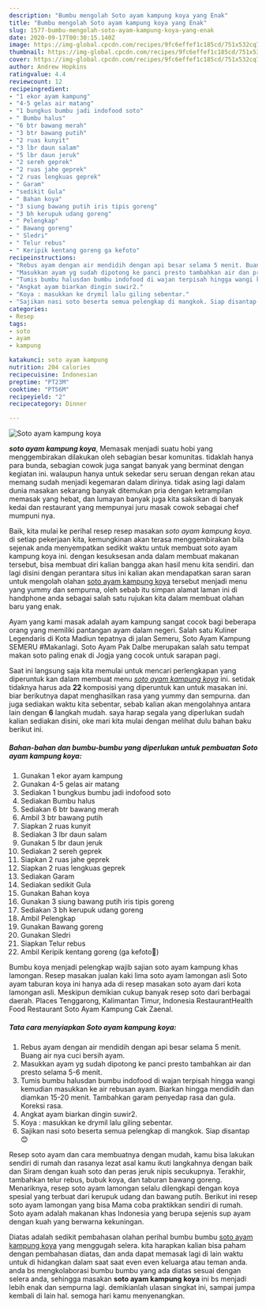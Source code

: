 ```yaml
---
description: "Bumbu mengolah Soto ayam kampung koya yang Enak"
title: "Bumbu mengolah Soto ayam kampung koya yang Enak"
slug: 1577-bumbu-mengolah-soto-ayam-kampung-koya-yang-enak
date: 2020-09-17T00:30:15.140Z
image: https://img-global.cpcdn.com/recipes/9fc6effef1c185cd/751x532cq70/soto-ayam-kampung-koya-foto-resep-utama.jpg
thumbnail: https://img-global.cpcdn.com/recipes/9fc6effef1c185cd/751x532cq70/soto-ayam-kampung-koya-foto-resep-utama.jpg
cover: https://img-global.cpcdn.com/recipes/9fc6effef1c185cd/751x532cq70/soto-ayam-kampung-koya-foto-resep-utama.jpg
author: Andrew Hopkins
ratingvalue: 4.4
reviewcount: 12
recipeingredient:
- "1 ekor ayam kampung"
- "4-5 gelas air matang"
- "1 bungkus bumbu jadi indofood soto"
- " Bumbu halus"
- "6 btr bawang merah"
- "3 btr bawang putih"
- "2 ruas kunyit"
- "3 lbr daun salam"
- "5 lbr daun jeruk"
- "2 sereh geprek"
- "2 ruas jahe geprek"
- "2 ruas lengkuas geprek"
- " Garam"
- "sedikit Gula"
- " Bahan koya"
- "3 siung bawang putih iris tipis goreng"
- "3 bh kerupuk udang goreng"
- " Pelengkap"
- " Bawang goreng"
- " Sledri"
- " Telur rebus"
- " Keripik kentang goreng ga kefoto"
recipeinstructions:
- "Rebus ayam dengan air mendidih dengan api besar selama 5 menit. Buang air nya cuci bersih ayam."
- "Masukkan ayam yg sudah dipotong ke panci presto tambahkan air dan presto selama 5-6 menit."
- "Tumis bumbu halusdan bumbu indofood di wajan terpisah hingga wangi kemudian masukkan ke air rebusan ayam. Biarkan hingga mendidih dan diamkan 15-20 menit. Tambahkan garam penyedap rasa dan gula. Koreksi rasa."
- "Angkat ayam biarkan dingin suwir2."
- "Koya : masukkan ke drymil lalu giling sebentar."
- "Sajikan nasi soto beserta semua pelengkap di mangkok. Siap disantap 😊"
categories:
- Resep
tags:
- soto
- ayam
- kampung

katakunci: soto ayam kampung 
nutrition: 204 calories
recipecuisine: Indonesian
preptime: "PT23M"
cooktime: "PT56M"
recipeyield: "2"
recipecategory: Dinner

---
```



![Soto ayam kampung koya](https://img-global.cpcdn.com/recipes/9fc6effef1c185cd/751x532cq70/soto-ayam-kampung-koya-foto-resep-utama.jpg)

<b><i>soto ayam kampung koya</i></b>, Memasak menjadi suatu hobi yang menggembirakan dilakukan oleh sebagian besar komunitas. tidaklah hanya para bunda, sebagian cowok juga sangat banyak yang berminat dengan kegiatan ini. walaupun hanya untuk sekedar seru seruan dengan rekan atau memang sudah menjadi kegemaran dalam dirinya. tidak asing lagi dalam dunia masakan sekarang banyak ditemukan pria dengan ketrampilan memasak yang hebat, dan lumayan banyak juga kita saksikan di banyak kedai dan restaurant yang mempunyai juru masak cowok sebagai chef mumpuni nya.

Baik, kita mulai ke perihal resep resep masakan <i>soto ayam kampung koya</i>. di setiap pekerjaan kita, kemungkinan akan terasa menggembirakan bila sejenak anda menyempatkan sedikit waktu untuk membuat soto ayam kampung koya ini. dengan kesuksesan anda dalam membuat makanan tersebut, bisa membuat diri kalian bangga akan hasil menu kita sendiri. dan lagi disini dengan perantara situs ini kalian akan mendapatkan saran saran untuk mengolah olahan <u>soto ayam kampung koya</u> tersebut menjadi menu yang yummy dan sempurna, oleh sebab itu simpan alamat laman ini di handphone anda sebagai salah satu rujukan kita dalam membuat olahan baru yang enak.

Ayam yang kami masak adalah ayam kampung sangat cocok bagi beberapa orang yang memiliki pantangan ayam dalam negeri. Salah satu Kuliner Legendaris di Kota Madiun tepatnya di jalan Semeru, Soto Ayam Kampung SEMERU #Makanlagi. Soto Ayam Pak Dalbe merupakan salah satu tempat makan soto paling enak di Jogja yang cocok untuk sarapan pagi.


Saat ini langsung saja kita memulai untuk mencari perlengkapan yang diperuntuk kan dalam membuat menu <u><i>soto ayam kampung koya</i></u> ini. setidak tidaknya harus ada <b>22</b> komposisi yang diperuntuk kan untuk masakan ini. biar berikutnya dapat menghasilkan rasa yang yummy dan sempurna. dan juga sediakan waktu kita sebentar, sebab kalian akan mengolahnya antara lain dengan <b>6</b> langkah mudah. saya harap segala yang diperlukan sudah kalian sediakan disini, oke mari kita mulai dengan melihat dulu bahan baku berikut ini.

<!--inarticleads1-->

##### Bahan-bahan dan bumbu-bumbu yang diperlukan untuk pembuatan Soto ayam kampung koya:

1. Gunakan 1 ekor ayam kampung
1. Gunakan 4-5 gelas air matang
1. Sediakan 1 bungkus bumbu jadi indofood soto
1. Sediakan  Bumbu halus
1. Sediakan 6 btr bawang merah
1. Ambil 3 btr bawang putih
1. Siapkan 2 ruas kunyit
1. Sediakan 3 lbr daun salam
1. Gunakan 5 lbr daun jeruk
1. Sediakan 2 sereh geprek
1. Siapkan 2 ruas jahe geprek
1. Siapkan 2 ruas lengkuas geprek
1. Sediakan  Garam
1. Sediakan sedikit Gula
1. Gunakan  Bahan koya
1. Gunakan 3 siung bawang putih iris tipis goreng
1. Sediakan 3 bh kerupuk udang goreng
1. Ambil  Pelengkap
1. Gunakan  Bawang goreng
1. Gunakan  Sledri
1. Siapkan  Telur rebus
1. Ambil  Keripik kentang goreng (ga kefoto🤣)


Bumbu koya menjadi pelengkap wajib sajian soto ayam kampung khas lamongan. Resep masakan jualan kaki lima soto ayam lamongan asli Soto ayam taburan koya ini hanya ada di resep masakan soto ayam dari kota lamongan asli. Meskipun demikian cukup banyak resep soto dari berbagai daerah. Places Tenggarong, Kalimantan Timur, Indonesia RestaurantHealth Food Restaurant Soto Ayam Kampung Cak Zaenal. 

<!--inarticleads2-->

##### Tata cara menyiapkan Soto ayam kampung koya:

1. Rebus ayam dengan air mendidih dengan api besar selama 5 menit. Buang air nya cuci bersih ayam.
1. Masukkan ayam yg sudah dipotong ke panci presto tambahkan air dan presto selama 5-6 menit.
1. Tumis bumbu halusdan bumbu indofood di wajan terpisah hingga wangi kemudian masukkan ke air rebusan ayam. Biarkan hingga mendidih dan diamkan 15-20 menit. Tambahkan garam penyedap rasa dan gula. Koreksi rasa.
1. Angkat ayam biarkan dingin suwir2.
1. Koya : masukkan ke drymil lalu giling sebentar.
1. Sajikan nasi soto beserta semua pelengkap di mangkok. Siap disantap 😊


Resep soto ayam dan cara membuatnya dengan mudah, kamu bisa lakukan sendiri di rumah dan rasanya lezat asal kamu ikuti langkahnya dengan baik dan Siram dengan kuah soto dan peras jeruk nipis secukupnya. Terakhir, tambahkan telur rebus, bubuk koya, dan taburan bawang goreng. Menariknya, resep soto ayam lamongan selalu dilengkapi dengan koya spesial yang terbuat dari kerupuk udang dan bawang putih. Berikut ini resep soto ayam lamongan yang bisa Mama coba praktikkan sendiri di rumah. Soto ayam adalah makanan khas Indonesia yang berupa sejenis sup ayam dengan kuah yang berwarna kekuningan. 

Diatas adalah sedikit pembahasan olahan perihal bumbu bumbu <u>soto ayam kampung koya</u> yang menggugah selera. kita harapkan kalian bisa paham dengan pembahasan diatas, dan anda dapat memasak lagi di lain waktu untuk di hidangkan dalam saat saat even even keluarga atau teman anda. anda bs mengkolaborasi bumbu bumbu yang ada diatas sesuai dengan selera anda, sehingga masakan <b>soto ayam kampung koya</b> ini bs menjadi lebih enak dan sempurna lagi. demikianlah ulasan singkat ini, sampai jumpa kembali di lain hal. semoga hari kamu menyenangkan.
